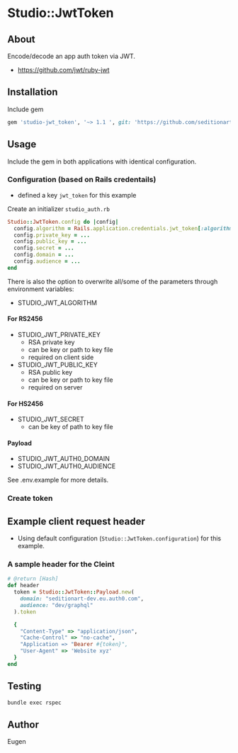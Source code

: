 # Studio::JwtToken

## About

Encode/decode an app auth token via JWT.

* https://github.com/jwt/ruby-jwt

## Installation

Include gem

```ruby
gem 'studio-jwt_token', '~> 1.1 ', git: 'https://github.com/seditionart/studio-jwt_token.git'
```

## Usage

Include the gem in both applications with identical configuration.

### Configuration (based on Rails credentails)

* defined a key `jwt_token` for this example

Create an initializer `studio_auth.rb`

```ruby
Studio::JwtToken.config do |config|
  config.algorithm = Rails.application.credentials.jwt_token[:algorithm]
  config.private_key = ...
  config.public_key = ...
  config.secret = ...
  config.domain = ...
  config.audience = ...
end
```

There is also the option to overwrite all/some of the parameters through environment variables:

* STUDIO_JWT_ALGORITHM

#### For RS2456

* STUDIO_JWT_PRIVATE_KEY
  * RSA private key
  * can be key or path to key file
  * required on client side
* STUDIO_JWT_PUBLIC_KEY
  * RSA public key
  * can be key or path to key file
  * required on server

#### For HS2456

* STUDIO_JWT_SECRET
  * can be key of path to key file

#### Payload

* STUDIO_JWT_AUTH0_DOMAIN
* STUDIO_JWT_AUTH0_AUDIENCE


See .env.example for more details.


### Create token


## Example client request header

* Using default configuration (`Studio::JwtToken.configuration`) for this example.

### A sample header for the Cleint

```ruby
# @return [Hash]
def header
  token = Studio::JwtToken::Payload.new(
    domain: "seditionart-dev.eu.auth0.com",
    audience: "dev/graphql"
  ).token

  {
    "Content-Type" => "application/json",
    "Cache-Control" => "no-cache",
    "Application => "Bearer #{token}",
    "User-Agent" => 'Website xyz'
  }
end
```

## Testing

```bash
bundle exec rspec
```
## Author

Eugen
